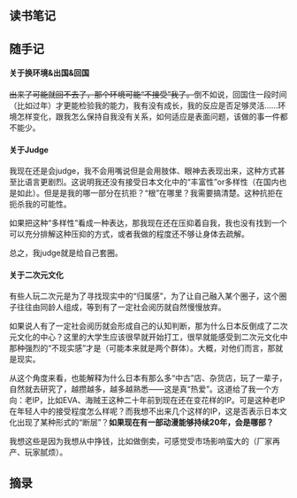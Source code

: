 ## 读书笔记







## 随手记

#### 关于换环境&出国&回国
~~出来了可能就回不去了，那个环境可能“不接受”我了。~~倒不如说，回国住一段时间（比如过年）才更能检验我的能力，我有没有成长，我的反应是否足够灵活......环境怎样变化，跟我怎么保持自我没有关系，如何适应是表面问题，该做的事一件都不能少。
#### 关于Judge

我现在还是会judge，我不会用嘴说但是会用肢体、眼神去表现出来，这种方式甚至比语言更剧烈。这说明我还没有接受日本文化中的“丰富性”or多样性（在国内也是如此）。但是是我的哪一部分在抗拒？“根”在哪里？我需要搞清楚。这种抗拒在扼杀我的可能性。

如果把这种“多样性”看成一种表达，那我现在还在压抑着自我，我也没有找到一个可以充分排解这种压抑的方式，或者我做的程度还不够让身体去疏解。

总之，我judge就是给自己套圈。

#### 关于二次元文化

有些人玩二次元是为了寻找现实中的“归属感”，为了让自己融入某个圈子，这个圈子往往由同龄人组成，等到有了一定社会阅历就自然慢慢放弃。

如果说人有了一定社会阅历就会形成自己的认知判断，那为什么日本反倒成了二次元文化的中心？这里的大学生应该很早就开始打工，很早就能感受到二次元文化中那种强烈的“不现实感”才是（可能本来就是两个群体）。大概，对他们而言，那就是现实。

从这个角度来看，也能解释为什么日本有那么多“中古”店、杂货店，玩了一辈子，自然就去研究了，越攒越多，越多越熟悉——这是真“热爱”。这道给了我一个方向：老IP，比如EVA、海贼王这种二十年前到现在还在变花样的IP。可是这种老IP在年轻人中的接受程度怎么样呢？而我想不出来几个这样的IP，这是否表示日本文化出现了某种形式的“断层”？**如果现在有一部动漫能够持续20年，会是哪部？**

我想这些是因为我想从中挣钱，比如做倒卖，可感觉受市场影响蛮大的（厂家再产、玩家腻烦）。

## 摘录